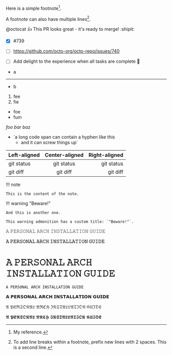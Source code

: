 Here is a simple footnote[^1].

A footnote can also have multiple lines[^2].

[^1]: My reference.
[^2]: To add line breaks within a footnote, prefix new lines with 2 spaces.
  This is a second line.


@octocat :+1: This PR looks great - it's ready to merge! :shipit:

- [x] #739
- [ ] https://github.com/octo-org/octo-repo/issues/740
- [ ] Add delight to the experience when all tasks are complete :tada:


<!-- This content will not appear in the rendered Markdown -->
* a
* * * * *
* b

1. fee
2. fie
-  foe
-  fum


*foo *bar* baz*


- `a long code span can contain a hyphen like this
  - and it can screw things up`


| Left-aligned | Center-aligned | Right-aligned |
| :---         |     :---:      |          ---: |
| git status   | git status     | git status    |
| git diff     | git diff       | git diff      |


!!! note

    This is the content of the note.

!!! warning "Beware!"

    And this is another one.

    This warning admonition has a custom title: `"Beware!"`.

𝙰 𝙿𝙴𝚁𝚂𝙾𝙽𝙰𝙻 𝙰𝚁𝙲𝙷 𝙸𝙽𝚂𝚃𝙰𝙻𝙻𝙰𝚃𝙸𝙾𝙽 𝙶𝚄𝙸𝙳𝙴

**𝙰 𝙿𝙴𝚁𝚂𝙾𝙽𝙰𝙻 𝙰𝚁𝙲𝙷 𝙸𝙽𝚂𝚃𝙰𝙻𝙻𝙰𝚃𝙸𝙾𝙽 𝙶𝚄𝙸𝙳𝙴**

# 𝙰 𝙿𝙴𝚁𝚂𝙾𝙽𝙰𝙻 𝙰𝚁𝙲𝙷 𝙸𝙽𝚂𝚃𝙰𝙻𝙻𝙰𝚃𝙸𝙾𝙽 𝙶𝚄𝙸𝙳𝙴

```
𝙰 𝙿𝙴𝚁𝚂𝙾𝙽𝙰𝙻 𝙰𝚁𝙲𝙷 𝙸𝙽𝚂𝚃𝙰𝙻𝙻𝙰𝚃𝙸𝙾𝙽 𝙶𝚄𝙸𝙳𝙴
```

𝗔 𝗣𝗘𝗥𝗦𝗢𝗡𝗔𝗟 𝗔𝗥𝗖𝗛 𝗜𝗡𝗦𝗧𝗔𝗟𝗟𝗔𝗧𝗜𝗢𝗡 𝗚𝗨𝗜𝗗𝗘

𝔄 𝔓𝔈ℜ𝔖𝔒𝔑𝔄𝔏 𝔄ℜℭℌ ℑ𝔑𝔖𝔗𝔄𝔏𝔏𝔄𝔗ℑ𝔒𝔑 𝔊𝔘ℑ𝔇𝔈

𝕬 𝕻𝕰𝕽𝕾𝕺𝕹𝕬𝕷 𝕬𝕽𝕮𝕳 𝕴𝕹𝕾𝕿𝕬𝕷𝕷𝕬𝕿𝕴𝕺𝕹 𝕲𝖀𝕴𝕯𝕰
